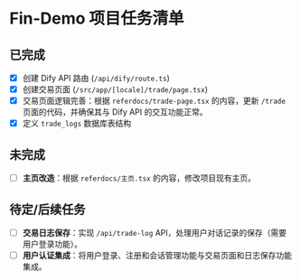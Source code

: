 # Fin-Demo 项目任务清单

## 已完成

- [x] 创建 Dify API 路由 (`/api/dify/route.ts`)
- [x] 创建交易页面 (`/src/app/[locale]/trade/page.tsx`)
- [x] 交易页面逻辑完善：根据 `referdocs/trade-page.tsx` 的内容，更新 `/trade` 页面的代码，并确保其与 Dify API 的交互功能正常。
- [x] 定义 `trade_logs` 数据库表结构

## 未完成

- [ ] **主页改造**：根据 `referdocs/主页.tsx` 的内容，修改项目现有主页。

## 待定/后续任务

- [ ] **交易日志保存**：实现 `/api/trade-log` API，处理用户对话记录的保存（需要用户登录功能）。
- [ ] **用户认证集成**：将用户登录、注册和会话管理功能与交易页面和日志保存功能集成。